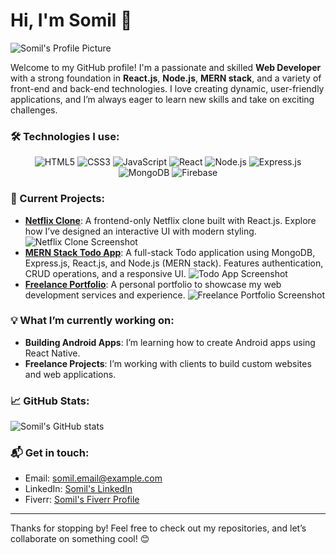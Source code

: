# Hi, I'm Somil 👋

![Somil's Profile Picture](https://www.example.com/your-image.jpg) <!-- Replace with your profile image URL -->

Welcome to my GitHub profile! I'm a passionate and skilled **Web Developer** with a strong foundation in **React.js**, **Node.js**, **MERN stack**, and a variety of front-end and back-end technologies. I love creating dynamic, user-friendly applications, and I’m always eager to learn new skills and take on exciting challenges.

### 🛠️ Technologies I use:
<p align="center">
  <img src="https://img.shields.io/badge/HTML5-%23E44D26.svg?style=flat-square&logo=html5&logoColor=white" alt="HTML5" />
  <img src="https://img.shields.io/badge/CSS3-%231572B6.svg?style=flat-square&logo=css3&logoColor=white" alt="CSS3" />
  <img src="https://img.shields.io/badge/JavaScript-%23F7DF1E.svg?style=flat-square&logo=javascript&logoColor=white" alt="JavaScript" />
  <img src="https://img.shields.io/badge/React.js-%2361DAFB.svg?style=flat-square&logo=react&logoColor=black" alt="React" />
  <img src="https://img.shields.io/badge/Node.js-%23339933.svg?style=flat-square&logo=node.js&logoColor=white" alt="Node.js" />
  <img src="https://img.shields.io/badge/Express.js-%23404D59.svg?style=flat-square&logo=express&logoColor=white" alt="Express.js" />
  <img src="https://img.shields.io/badge/MongoDB-%2347A248.svg?style=flat-square&logo=mongodb&logoColor=white" alt="MongoDB" />
  <img src="https://img.shields.io/badge/Firebase-%23039BE5.svg?style=flat-square&logo=firebase&logoColor=white" alt="Firebase" />
</p>

### 🚀 Current Projects:
- **[Netflix Clone](https://github.com/Somil-Developer/netflix-clone)**: A frontend-only Netflix clone built with React.js. Explore how I’ve designed an interactive UI with modern styling.
  ![Netflix Clone Screenshot](https://www.example.com/netflix-clone-screenshot.jpg) <!-- Replace with your screenshot URL -->
- **[MERN Stack Todo App](https://github.com/Somil-Developer/todo-app)**: A full-stack Todo application using MongoDB, Express.js, React.js, and Node.js (MERN stack). Features authentication, CRUD operations, and a responsive UI.
  ![Todo App Screenshot](https://www.example.com/todo-app-screenshot.jpg) <!-- Replace with your screenshot URL -->
- **[Freelance Portfolio](https://github.com/Somil-Developer/freelance-portfolio)**: A personal portfolio to showcase my web development services and experience.
  ![Freelance Portfolio Screenshot](https://www.example.com/portfolio-screenshot.jpg) <!-- Replace with your screenshot URL -->

### 💡 What I’m currently working on:
- **Building Android Apps**: I’m learning how to create Android apps using React Native.
- **Freelance Projects**: I’m working with clients to build custom websites and web applications.

### 📈 GitHub Stats:
![Somil's GitHub stats](https://github-readme-stats.vercel.app/api?username=Somil-Developer&show_icons=true&hide_title=true&count_private=true&hide=prs&theme=radical)

### 📬 Get in touch:
- Email: [somil.email@example.com](mailto:somil.email@example.com)
- LinkedIn: [Somil's LinkedIn](https://www.linkedin.com/in/somil-developer)
- Fiverr: [Somil's Fiverr Profile](https://www.fiverr.com/somil-developer)

---

Thanks for stopping by! Feel free to check out my repositories, and let’s collaborate on something cool! 😊
